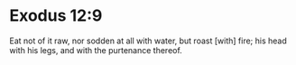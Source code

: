 # Exodus 12:9

Eat not of it raw, nor sodden at all with water, but roast [with] fire; his head with his legs, and with the purtenance thereof.